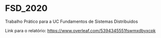 # FSD_2020
Trabalho Prático para a UC Fundamentos de Sistemas Distribuidos

Link para o relatório: https://www.overleaf.com/5394345551fswmxdbyxcpk

